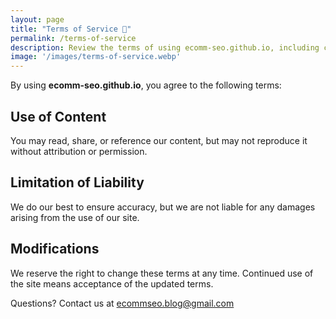 ```yaml
---
layout: page
title: "Terms of Service 📜"
permalink: /terms-of-service
description: Review the terms of using ecomm-seo.github.io, including copyright, liability, and acceptable use.
image: '/images/terms-of-service.webp'
---
```


By using **ecomm-seo.github.io**, you agree to the following terms:

## Use of Content
You may read, share, or reference our content, but may not reproduce it without attribution or permission.

## Limitation of Liability
We do our best to ensure accuracy, but we are not liable for any damages arising from the use of our site.

## Modifications
We reserve the right to change these terms at any time. Continued use of the site means acceptance of the updated terms.

Questions? Contact us at [ecommseo.blog@gmail.com](mailto:ecommseo.blog@gmail.com)

